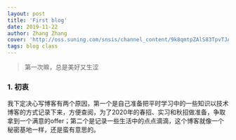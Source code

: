 ```yaml
---
layout: post
title: 'First blog'
date: 2019-11-22
author: Zhang Zhang
cover: 'http://oss.suning.com/snsis/channel_content/9k8qmtpZAlS83TpvTJAMKvGS3NIC-LKnZMcXz0CMKCRC6RrlNeVMYUmy9aVKOVV5.jpg'
tags: blog class
---
```


> 第一次嘛，总是美好又生涩

### 1. 初衷

  我下定决心写博客有两个原因，第一个是自己准备把平时学习中的一些知识以技术博客的方式记录下来，方便查阅，为了2020年的春招、实习和秋招做准备，争取拿到一个满意的offer；第二个是记录一些生活中的点点滴滴，这个博客就像一个秘密基地一样，还是蛮有意思的。  
  
